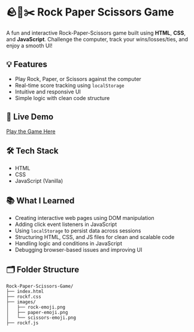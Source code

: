 # 🪨📄✂️ Rock Paper Scissors Game

A fun and interactive Rock-Paper-Scissors game built using **HTML**, **CSS**, and **JavaScript**. Challenge the computer, track your wins/losses/ties, and enjoy a smooth UI!

## 💡 Features

- Play Rock, Paper, or Scissors against the computer
- Real-time score tracking using `localStorage`
- Intuitive and responsive UI
- Simple logic with clean code structure

## 🚀 Live Demo

[Play the Game Here](https://sh-a-gun.github.io/Rock-Paper-Scissor-Game/)

## 🛠️ Tech Stack

- HTML
- CSS
- JavaScript (Vanilla)

## 📚 What I Learned

- Creating interactive web pages using DOM manipulation  
- Adding click event listeners in JavaScript  
- Using `localStorage` to persist data across sessions  
- Structuring HTML, CSS, and JS files for clean and scalable code  
- Handling logic and conditions in JavaScript  
- Debugging browser-based issues and improving UI


## 🗂️ Folder Structure

```
Rock-Paper-Scissors-Game/
├── index.html
├── rockf.css
├── images/
│   ├── rock-emoji.png
│   ├── paper-emoji.png
│   └── scissors-emoji.png
├── rockf.js

```


